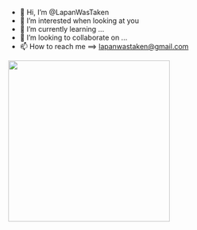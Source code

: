 - 👋 Hi, I’m @LapanWasTaken
- 👀 I’m interested when looking at you 
- 🌱 I’m currently learning ...
- 💞️ I’m looking to collaborate on ...
- 📫 How to reach me ==> lapanwastaken@gmail.com 
<html>
  <head>
<img src="https://i.ibb.co/jM3gj47/Rem.jpg" width="325px" height="325px"</img>
  </head>
    </html>
<!---
LapanWasTaken/LapanWasTaken is a ✨ special ✨ repository because its `README.md` (this file) appears on your GitHub profile.
You can click the Preview link to take a look at your changes.
--->
